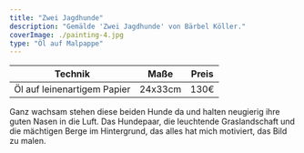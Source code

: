 ```yaml
---
title: "Zwei Jagdhunde"
description: "Gemälde 'Zwei Jagdhunde' von Bärbel Köller."
coverImage: ./painting-4.jpg
type: "Öl auf Malpappe"
---
```


| Technik                     | Maße    | Preis |
|-----------------------------|---------|-------|
| Öl auf leinenartigem Papier | 24x33cm | 130€  |


Ganz wachsam stehen diese beiden Hunde da und halten neugierig ihre guten Nasen in die Luft. Das Hundepaar, die leuchtende Graslandschaft und die mächtigen Berge im Hintergrund, das alles hat mich motiviert, das Bild zu malen.